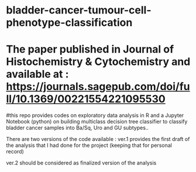 # bladder-cancer-tumour-cell-phenotype-classification

# The paper published in Journal of Histochemistry & Cytochemistry and available at : https://journals.sagepub.com/doi/full/10.1369/00221554221095530

#this repo provides codes on exploratory data analysis in R and a Jupyter Notebook (python) on building multiclass decision tree classifier to classify bladder cancer samples into Ba/Sq, Uro and GU subtypes..

There are two versions of the code available : 
ver.1 provides the first draft of the analysis that I had done for the project (keeping that for personal record)

ver.2 should be considered as finalized version of the analysis
